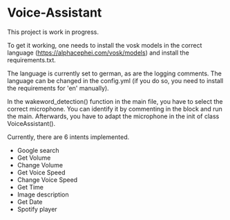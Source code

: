 # Voice-Assistant

This project is work in progress. 

To get it working, one needs to install the vosk models in the correct language (https://alphacephei.com/vosk/models) and install the requirements.txt.

The language is currently set to german, as are the logging comments. The language can be changed in the config.yml (if you do so, you need to install the requirements for 'en' manually).

In the wakeword_detection() function in the main file, you have to select the correct microphone. You can identify it by commenting in the block and run the main. Afterwards, you have to adapt the microphone in the init of class VoiceAssistant().  

Currently, there are 6 intents implemented. 
- Google search
- Get Volume
- Change Volume
- Get Voice Speed
- Change Voice Speed
- Get Time
- Image description
- Get Date
- Spotify player
